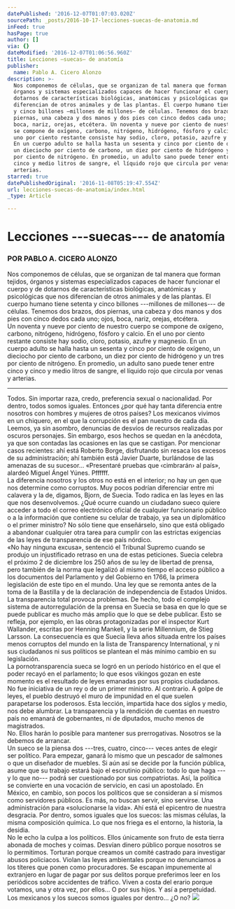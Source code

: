 ```yaml
---
datePublished: '2016-12-07T01:07:03.020Z'
sourcePath: _posts/2016-10-17-lecciones-suecas-de-anatomia.md
inFeed: true
hasPage: true
author: []
via: {}
dateModified: '2016-12-07T01:06:56.960Z'
title: Lecciones —suecas— de anatomía
publisher:
  name: Pablo A. Cicero Alonzo
description: >-
  Nos componemos de células, que se organizan de tal manera que forman tejidos,
  órganos y sistemas especializados capaces de hacer funcionar el cuerpo y de
  dotarnos de características biológicas, anatómicas y psicológicas que nos
  diferencian de otros animales y de las plantas. El cuerpo humano tiene setenta
  y cinco billones —millones de millones— de células. Tenemos dos brazos, dos
  piernas, una cabeza y dos manos y dos pies con cinco dedos cada uno; ojos,
  boca, nariz, orejas, etcétera. Un noventa y nueve por ciento de nuestro cuerpo
  se compone de oxígeno, carbono, nitrógeno, hidrógeno, fósforo y calcio. En el
  uno por ciento restante consiste hay sodio, cloro, potasio, azufre y magnesio.
  En un cuerpo adulto se halla hasta un sesenta y cinco por ciento de oxígeno,
  un dieciocho por ciento de carbono, un diez por ciento de hidrógeno y un tres
  por ciento de nitrógeno. En promedio, un adulto sano puede tener entre cinco y
  cinco y medio litros de sangre, el líquido rojo que circula por venas y
  arterias.
starred: true
datePublishedOriginal: '2016-11-08T05:19:47.554Z'
url: lecciones-suecas-de-anatomia/index.html
_type: Article

---
```

# Lecciones ---suecas--- de anatomía

### POR PABLO A. CICERO ALONZO

Nos componemos de células, que se organizan de tal manera que forman tejidos, órganos y sistemas especializados capaces de hacer funcionar el cuerpo y de dotarnos de características biológicas, anatómicas y psicológicas que nos diferencian de otros animales y de las plantas. El cuerpo humano tiene setenta y cinco billones ---millones de millones--- de células. Tenemos dos brazos, dos piernas, una cabeza y dos manos y dos pies con cinco dedos cada uno; ojos, boca, nariz, orejas, etcétera.   
Un noventa y nueve por ciento de nuestro cuerpo se compone de oxígeno, carbono, nitrógeno, hidrógeno, fósforo y calcio. En el uno por ciento restante consiste hay sodio, cloro, potasio, azufre y magnesio. En un cuerpo adulto se halla hasta un sesenta y cinco por ciento de oxígeno, un dieciocho por ciento de carbono, un diez por ciento de hidrógeno y un tres por ciento de nitrógeno. En promedio, un adulto sano puede tener entre cinco y cinco y medio litros de sangre, el líquido rojo que circula por venas y arterias.

---

Todos. Sin importar raza, credo, preferencia sexual o nacionalidad. Por dentro, todos somos iguales. Entonces ¿por qué hay tanta diferencia entre nosotros con hombres y mujeres de otros países? Los mexicanos vivimos en un chiquero, en el que la corrupción es el pan nuestro de cada día. Leemos, ya sin asombro, denuncias de desvíos de recursos realizadas por oscuros personajes. Sin embargo, esos hechos se quedan en la anécdota, ya que son contadas las ocasiones en las que se castigan. Por mencionar casos recientes: ahí está Roberto Borge, disfrutando sin resaca los excesos de su administración; ahí también está Javier Duarte, burlándose de las amenazas de su sucesor... «Presentaré pruebas que ‹cimbrarán› al país», alardeó Miguel Ángel Yúnes. Pffffff.  
La diferencia nosotros y los otros no está en el interior; no hay un gen que nos determine como corruptos. Muy pocos podrían diferenciar entre mi calavera y la de, digamos, Bjorn, de Suecia. Todo radica en las leyes en las que nos desenvolvemos. ¿Qué ocurre cuando un ciudadano sueco quiere acceder a todo el correo electrónico oficial de cualquier funcionario público o a la información que contiene su celular de trabajo, ya sea un diplomático o el primer ministro? No sólo tiene que enseñárselo, sino que está obligado a abandonar cualquier otra tarea para cumplir con las estrictas exigencias de las leyes de transparencia de ese país nórdico.   
«No hay ninguna excusa», sentenció el Tribunal Supremo cuando se produjo un injustificado retraso en una de estas peticiones. Suecia celebra el próximo 2 de diciembre los 250 años de su ley de libertad de prensa, pero también de la norma que legalizó al mismo tiempo el acceso público a los documentos del Parlamento y del Gobierno en 1766, la primera legislación de este tipo en el mundo. Una ley que se remonta antes de la toma de la Bastilla y de la declaración de independencia de Estados Unidos.   
La transparencia total provoca problemas. De hecho, todo el complejo sistema de autorregulación de la prensa en Suecia se basa en que lo que se puede publicar es mucho más amplio que lo que se debe publicar. Esto se refleja, por ejemplo, en las obras protagonizadas por el inspector Kurt Wallander, escritas por Henning Mankell, y la serie Millennium, de Stieg Larsson. La consecuencia es que Suecia lleva años situada entre los países menos corruptos del mundo en la lista de Transparency International, y ni sus ciudadanos ni sus políticos se plantean el más mínimo cambio en su legislación.   
La pornotransparencia sueca se logró en un período histórico en el que el poder recayó en el parlamento; lo que esos vikingos gozan en este momento es el resultado de leyes emanadas por sus propios ciudadanos. No fue iniciativa de un rey o de un primer ministro. Al contrario. A golpe de leyes, el pueblo destruyó el muro de impunidad en el que suelen parapetarse los poderosos. Esta lección, impartida hace dos siglos y medio, nos debe alumbrar. La transparencia y la rendición de cuentas en nuestro país no emanará de gobernantes, ni de diputados, mucho menos de magistrados.   
No. Ellos harán lo posible para mantener sus prerrogativas. Nosotros se la debemos de arrancar.   
Un sueco se la piensa dos ---tres, cuatro, cinco--- veces antes de elegir ser político. Para empezar, ganará lo mismo que un pescador de salmones o que un diseñador de muebles. Si aún así se decide por la función pública, asume que su trabajo estará bajo el escrutinio público: todo lo que haga ---y lo que no--- podrá ser cuestionado por sus compatriotas. Así, la política se convierte en una vocación de servicio, en casi un apostolado. En México, en cambio, son pocos los políticos que se consideran a sí mismos como servidores públicos. Es más, no buscan servir, sino servirse. Una administración para «solucionarse la vida». Ahí está el epicentro de nuestra desgracia. Por dentro, somos iguales que los suecos: las mismas células, la misma composición química. Lo que nos friega es el entorno, la historia, la desidia.   
No le echo la culpa a los políticos. Ellos únicamente son fruto de esta tierra abonada de moches y coimas. Desvían dinero público porque nosotros se lo permitimos. Torturan porque creamos un comité castrado para investigar abusos policiacos. Violan las leyes ambientales porque no denunciamos a los títeres que ponen como procuradores. Se escapan impunemente al extranjero en lugar de pagar por sus delitos porque preferimos leer en los periódicos sobre accidentes de tráfico. Viven a costa del erario porque votamos, una y otra vez, por ellos... O por sus hijos. Y así a perpetuidad. Los mexicanos y los suecos somos iguales por dentro... ¿O no?
![](https://the-grid-user-content.s3-us-west-2.amazonaws.com/a05cbe5a-f060-43cd-9667-e476db27144c.jpg)